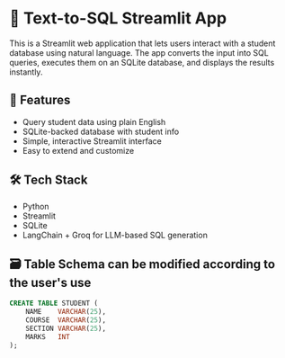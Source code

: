 # 🧠 Text-to-SQL Streamlit App

This is a Streamlit web application that lets users interact with a student database using natural language. The app converts the input into SQL queries, executes them on an SQLite database, and displays the results instantly.

## 🚀 Features

- Query student data using plain English
- SQLite-backed database with student info
- Simple, interactive Streamlit interface
- Easy to extend and customize

## 🛠️ Tech Stack

- Python
- Streamlit
- SQLite
- LangChain + Groq for LLM-based SQL generation

## 🗃️ Table Schema can be modified according to the user's use

```sql
CREATE TABLE STUDENT (
    NAME    VARCHAR(25),
    COURSE  VARCHAR(25),
    SECTION VARCHAR(25),
    MARKS   INT
);
